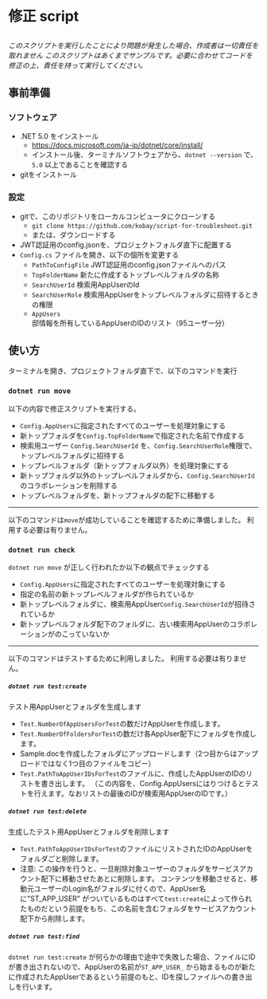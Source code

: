 # 修正 script


##

*このスクリプトを実行したことにより問題が発生した場合、作成者は一切責任を取れません*
*このスクリプトはあくまでサンプルです。必要に合わせてコードを修正の上、責任を持って実行してください。*


## 事前準備

### ソフトウェア

- .NET 5.0 をインストール
    - https://docs.microsoft.com/ja-jp/dotnet/core/install/
    - インストール後、ターミナルソフトウェアから、`dotnet --version` で、`5.0` 以上であることを確認する
- gitをインストール

### 設定

- gitで、このリポジトリをローカルコンピュータにクローンする
    - `git clone https://github.com/kobay/script-for-troubleshoot.git`
    - または、ダウンロードする
- JWT認証用のconfig.jsonを、プロジェクトフォルダ直下に配置する
- `Config.cs` ファイルを開き、以下の個所を変更する
    - `PathToConfigFile` JWT認証用のconfig.jsonファイルへのパス
    - `TopFolderName` 新たに作成するトップレベルフォルダの名称
    - `SearchUserId` 検索用AppUserのId
    - `SearchUserRole` 検索用AppUserをトップレベルフォルダに招待するときの権限
    - `AppUsers` 邸情報を所有しているAppUserのIDのリスト（95ユーザー分）

## 使い方

ターミナルを開き、プロジェクトフォルダ直下で、以下のコマンドを実行

### `dotnet run move`

以下の内容で修正スクリプトを実行する。

- `Config.AppUsers`に指定されたすべてのユーザーを処理対象にする
- 新トップフォルダを`Config.TopFolderName`で指定された名前で作成する
- 検索用ユーザー `Config.SearchUserId` を、`Config.SearchUserRole`権限で、トップレベルフォルダに招待する
- トップレベルフォルダ（新トップフォルダ以外）を処理対象にする
- 新トップフォルダ以外のトップレベルフォルダから、`Config.SearchUserId`のコラボレーションを削除する
- トップレベルフォルダを、新トップフォルダの配下に移動する


<hr>

以下のコマンドは`move`が成功していることを確認するために準備しました。 利用する必要は有りません。

### `dotnet run check`

`dotnet run move` が正しく行われたか以下の観点でチェックする

- `Config.AppUsers`に指定されたすべてのユーザーを処理対象にする
- 指定の名前の新トップレベルフォルダが作られているか
- 新トップレベルフォルダに、検索用AppUser`Config.SearchUserId`が招待されているか
- 新トップレベルフォルダ配下のフォルダに、古い検索用AppUserのコラボレーションがのこっていないか

<hr>

以下のコマンドはテストするために利用しました。 利用する必要は有りません。

##### `dotnet run test:create`

テスト用AppUserとフォルダを生成します

- `Test.NumberOfAppUsersForTest`の数だけAppUserを作成します。
- `Test.NumberOfFoldersForTest`の数だけ各AppUser配下にフォルダを作成します。
- Sample.docを作成したフォルダにアップロードします（2つ目からはアップロードではなく1つ目のファイルをコピー）
- `Test.PathToAppUserIDsForTest`のファイルに、作成したAppUserのIDのリストを書き出します。
  （この内容を、Config.AppUsersにはりつけるとテストを行えます。なおリストの最後のIDが検索用AppUserのIDです。）

##### `dotnet run test:delete`

生成したテスト用AppUserとフォルダを削除します

- `Test.PathToAppUserIDsForTest`のファイルにリストされたIDのAppUserをフォルダごと削除します。
- 注意: この操作を行うと、一旦削除対象ユーザーのフォルダをサービスアカウント配下に移動させたあとに削除します。 
  コンテンツを移動させると、移動元ユーザーのLogin名がフォルダに付くので、AppUser名に"ST_APP_USER"
  がついているものはすべて`test:create`によって作られたものだという前提をもち、この名前を含むフォルダをサービスアカウント配下から削除します。

##### `dotnet run test:find`

`dotnet run test:create` が何らかの理由で途中で失敗した場合、ファイルにIDが書き出されないので、AppUserの名前が`ST_APP_USER_`
から始まるものが新たに作成されたAppUserであるという前提のもと、IDを探しファイルへの書き出しを行います。




